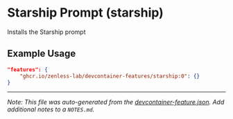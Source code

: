 
# Starship Prompt (starship)

Installs the Starship prompt

## Example Usage

```json
"features": {
    "ghcr.io/zenless-lab/devcontainer-features/starship:0": {}
}
```





---

_Note: This file was auto-generated from the [devcontainer-feature.json](https://github.com/zenless-lab/devcontainer-features/blob/main/src/starship/devcontainer-feature.json).  Add additional notes to a `NOTES.md`._
